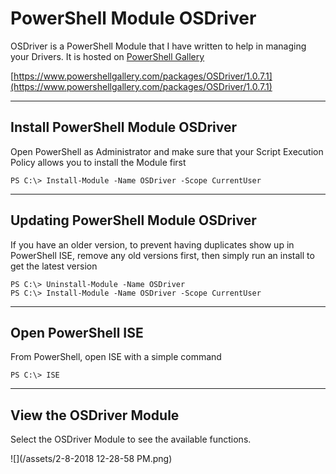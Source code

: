 # PowerShell Module OSDriver

OSDriver is a PowerShell Module that I have written to help in managing your Drivers.  It is hosted on [PowerShell Gallery](https://www.powershellgallery.com/)

[https://www.powershellgallery.com/packages/OSDriver/1.0.7.1](https://www.powershellgallery.com/packages/OSDriver/1.0.7.1)

---

## Install PowerShell Module OSDriver

Open PowerShell as Administrator and make sure that your Script Execution Policy allows you to install the Module first

```
PS C:\> Install-Module -Name OSDriver -Scope CurrentUser
```

---

## Updating PowerShell Module OSDriver

If you have an older version, to prevent having duplicates show up in PowerShell ISE, remove any old versions first, then simply run an install to get the latest version

```
PS C:\> Uninstall-Module -Name OSDriver
PS C:\> Install-Module -Name OSDriver -Scope CurrentUser
```

---

## Open PowerShell ISE

From PowerShell, open ISE with a simple command

```
PS C:\> ISE
```

---

## View the OSDriver Module

Select the OSDriver Module to see the available functions.

![](/assets/2-8-2018 12-28-58 PM.png)

